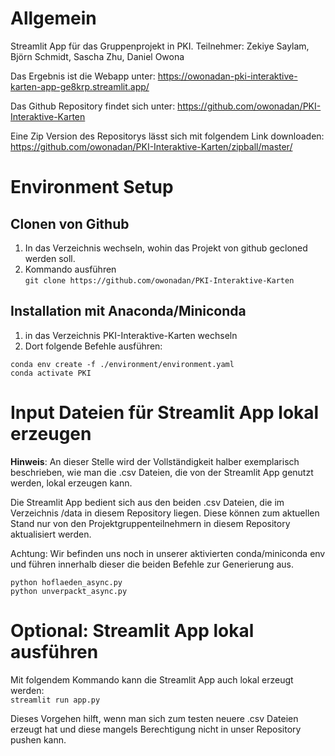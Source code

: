 # Allgemein
Streamlit App für das Gruppenprojekt in PKI. Teilnehmer: Zekiye Saylam, Björn Schmidt, Sascha Zhu, Daniel Owona

Das Ergebnis ist die Webapp unter: https://owonadan-pki-interaktive-karten-app-ge8krp.streamlit.app/  

Das Github Repository findet sich unter: https://github.com/owonadan/PKI-Interaktive-Karten

Eine Zip Version des Repositorys lässt sich mit folgendem Link downloaden: https://github.com/owonadan/PKI-Interaktive-Karten/zipball/master/  

# Environment Setup
## Clonen von Github
1. In das Verzeichnis wechseln, wohin das Projekt von github gecloned werden soll.
2. Kommando ausführen  
```git clone https://github.com/owonadan/PKI-Interaktive-Karten```

## Installation mit Anaconda/Miniconda
1. in das Verzeichnis PKI-Interaktive-Karten wechseln
2. Dort folgende Befehle ausführen:  
```
conda env create -f ./environment/environment.yaml
conda activate PKI
```

# Input Dateien für Streamlit App lokal erzeugen
**Hinweis**: An dieser Stelle wird der Vollständigkeit halber exemplarisch beschrieben, 
wie man die .csv Dateien, die von der Streamlit App genutzt werden, 
lokal erzeugen kann.

Die Streamlit App bedient sich aus den beiden .csv Dateien, 
die im Verzeichnis /data in diesem Repository liegen. 
Diese können zum aktuellen Stand nur von den Projektgruppenteilnehmern in diesem Repository aktualisiert werden.  

Achtung: Wir befinden uns noch in unserer aktivierten conda/miniconda env und führen innerhalb dieser die beiden
Befehle zur Generierung aus.


```
python hoflaeden_async.py
python unverpackt_async.py
```

# Optional: Streamlit App lokal ausführen
Mit folgendem Kommando kann die Streamlit App auch lokal erzeugt werden:  
```streamlit run app.py```  

Dieses Vorgehen hilft, wenn man sich zum testen neuere .csv Dateien erzeugt hat und diese mangels Berechtigung nicht in unser Repository pushen kann.

